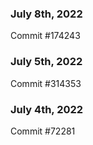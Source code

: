 ### July 8th, 2022

Commit #174243

### July 5th, 2022

Commit #314353


### July 4th, 2022

Commit #72281
